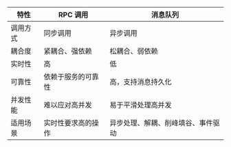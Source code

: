 
| 特性   | RPC 调用    | 消息队列              |
| ---- | --------- | ----------------- |
| 调用方式 | 同步调用      | 异步调用              |
| 耦合度  | 紧耦合、强依赖   | 松耦合、弱依赖           |
| 实时性  | 高         | 低                 |
| 可靠性  | 依赖于服务的可靠性 | 高，支持消息持久化         |
| 并发性能 | 难以应对高并发   | 易于平滑处理高并发         |
| 适用场景 | 实时性要求高的操作 | 异步处理、解耦、削峰填谷、事件驱动 |


